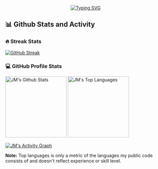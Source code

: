 <p align="center">
  <a href="https://git.io/typing-svg"><img src="https://readme-typing-svg.demolab.com?font=Fira+Code&pause=1000&center=true&width=500&lines=10%2B+years+of+coding+experience;Always+learning+new+things;Full-stack+Web+Developer;.Net+Developer" alt="Typing SVG" /></a>
</p>

<h2>📊 Github Stats and Activity</h2>

<h3>🔥 Streak Stats</h3>

<!-- GitHub Readme Streak Stats - https://github.com/DenverCoder1/github-readme-streak-stats -->
[![GitHub Streak](https://streak-stats.demolab.com?user=rns-jey&theme=dark&hide_border=true)](https://git.io/streak-stats)

<h3>💻 GitHub Profile Stats</h3>

<!-- https://github.com/anuraghazra/github-readme-stats -->
<a href="https://github.com/anuraghazra/github-readme-stats"><img alt="JM's Github Stats" src="https://denvercoder1-github-readme-stats.vercel.app/api/?username=rns-jey&show_icons=true&include_all_commits=true&count_private=true&theme=dark&hide_border=true&bg_color=1F222E&title_color=F85D7F&icon_color=F8D866" height="192px"/></a>
<a href="https://github.com/anuraghazra/github-readme-stats"><img alt="JM's Top Languages" src="https://github-readme-stats.vercel.app/api/top-langs/?username=rns-jey&langs_count=8&layout=compact&theme=dark&hide_border=true&bg_color=1F222E&title_color=F85D7F&icon_color=F8D866&hide=Jupyter%20Notebook" height="192px"/></a>
<br/>

<!-- https://github.com/ashutosh00710/github-readme-activity-graph -->

<a href="https://github.com/ashutosh00710/github-readme-activity-graph"><img alt="JM's Activity Graph" src="https://activity-graph.herokuapp.com/graph/?username=rns-jey&bg_color=1F222E&color=F8D866&line=F85D7F&point=FFFFFF&hide_border=true" /></a>

<b>Note:</b> Top languages is only a metric of the languages my public code consists of and doesn't reflect experience or skill level.
